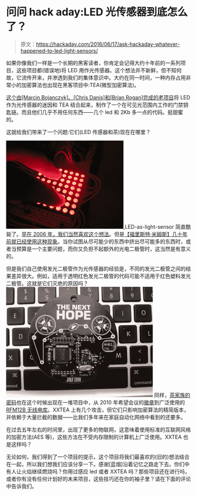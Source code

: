 # 问问 hack aday:LED 光传感器到底怎么了？

> 原文：<https://hackaday.com/2016/06/17/ask-hackaday-whatever-happened-to-led-light-sensors/>

如果你像我们一样是一个长期的黑客读者，你肯定会记得大约十年前的一系列项目，这些项目都(错误地)将 LED 用作光传感器。这个想法并不新鲜，但不知何故，它流传开来，并渗透到我们的集体意识中。大约在同一时间，一种内存占用非常小的加密算法也出现在黑客项目中:TEA(微型加密算法)。

[这个由[Marcin Bojanczyk]、[Chris Danis]和[Brian Rogan]完成的老项目](https://courses.cit.cornell.edu/ee476/FinalProjects/s2006/bcr6/final_report/index.html)将 LED 作为光传感器的迷因和 TEA 结合起来，制作了一个在可见光范围内工作的门禁钥匙链。而且他们几乎不用任何东西——几个 led 和 2Kb 多一点的代码。挺甜蜜的。

这就给我们带来了一个问题:它们(LED 传感器和茶)现在在哪里？

[![ledtouch_photo](img/5c89c68e04e5341fdd1244085775a16f.png) ](https://hackaday.com/wp-content/uploads/2016/05/ledtouch_photo.jpg) LED-as-light-sensor 简直酷毙了。[早在 2006 年，我们当然喜欢这个想法](http://hackaday.com/2006/02/21/low-cost-sensing-and-communication-with-an-led/)。但是[【福里斯特·米姆斯】几十年前就已经使用这种现象](https://hackaday.com/2015/10/13/citizenscience/)。当你试图从尽可能少的东西中挤出尽可能多的东西时，或者当预算是一个主要问题，而你又负担不起额外的光电二极管时，这当然是有意义的。

但是我们自己使用发光二极管作为光传感器的经验是，不同的发光二极管之间的结果差异很大。例如，适用于透明红色发光二极管的代码可能不适用于红色塑料发光二极管。这就是它们灭绝的原因吗？
[![4746123271_7888160588](img/546c47643b83fb34872a8ae2b7f9fa8b.png)](https://hackaday.com/wp-content/uploads/2016/05/4746123271_7888160588.jpg) 同样，[茶家族的密码](https://en.wikipedia.org/wiki/XTEA)也在这个时候出现在一堆项目中，从 2010 年希望会议的[徽章](http://travisgoodspeed.blogspot.de/2010/06/hacking-next-hope-badge.html)到广泛使用的 [RFM12B 无线电库](https://github.com/LowPowerLab/RFM12B)。XXTEA 上有几个攻击，但它们只影响加密算法的精简版本，并依赖于大量拦截的数据——比我们多年来在家庭自动化网络中看到的还要多。

在过去五年左右的时间里，出现了更多的物联网，这意味着使用标准的互联网风格的加密方法(AES 等)，这些方法在不受内存限制的计算机上广泛使用。XXTEA 也是这样吗？

无论如何，我们得到了一个项目的提示，这个项目将我们最喜欢的(旧的)想法结合在一起，所以我们想我们应该分享一下。感谢[蓝烟]沿着记忆之路走下去。你们中有人让火焰继续燃烧吗？你用过感应 led 或者 XXTEA 吗？那些项目还在进行吗，或者你有没有任何计划好的未来项目，这些技巧还在你的袖子里？请在下面的评论中告诉我们。